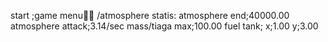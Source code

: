 start
;game menu🧑‍🚀
/atmosphere statis:
atmosphere end;40000.00
atmosphere attack;3.14/sec
mass/tiaga max;100.00
fuel tank;
x;1.00
y;3.00
